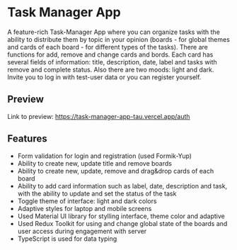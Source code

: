 
# Task Manager App

A feature-rich Task-Manager App where you can organize tasks with the ability to distribute them by topic in your opinion (boards - for global themes and cards of each board - for different types of the tasks). There are functions for add, remove and change cards and bords. Each card has several fields of information: title, description, date, label and tasks with remove and complete status. Also there are two moods: light and dark. Invite you to log in with test-user data or you can register yourself.  



## Preview

Link to preview: https://task-manager-app-tau.vercel.app/auth


## Features

- Form validation for login and registration (used Formik-Yup)
- Ability to create new, update title and remove boards 
- Ability to create new, update, remove and drag&drop cards of each board
- Ability to add card information such as label, date, description and task, with the ability to update and set the status of the task
- Toggle theme of interface: light and dark colors
- Adaptive styles for laptop and mobile screens
- Used Material UI library for stylling interface, theme color and adaptive
- Used Redux Toolkit for using and change global state of the boards and user access during engagement with server
- TypeScript is used for data typing 


